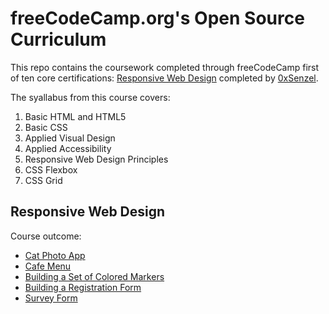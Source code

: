 # freeCodeCamp.org's Open Source Curriculum
This repo contains the coursework completed through freeCodeCamp first of ten core certifications: [Responsive Web Design](https://www.freecodecamp.org/learn/2022/responsive-web-design/) completed by [0xSenzel](https://github.com/0xsenzel). <br/>

The syallabus from this course covers:
1. Basic HTML and HTML5
2. Basic CSS
3. Applied Visual Design
4. Applied Accessibility
5. Responsive Web Design Principles
6. CSS Flexbox
7. CSS Grid


## Responsive Web Design
Course outcome:
- [Cat Photo App](https://0xsenzel.github.io/Responsive-Web-Design/cat-photo/)
- [Cafe Menu](https://0xsenzel.github.io/Responsive-Web-Design/cafe-menu/)
- [Building a Set of Colored Markers](https://0xsenzel.github.io/Responsive-Web-Design/css-color-markers/)
- [Building a Registration Form](https://0xsenzel.github.io/Responsive-Web-Design/build-a-registration-form/)
- [Survey Form](https://0xsenzel.github.io/Responsive-Web-Design/survey-form/)
